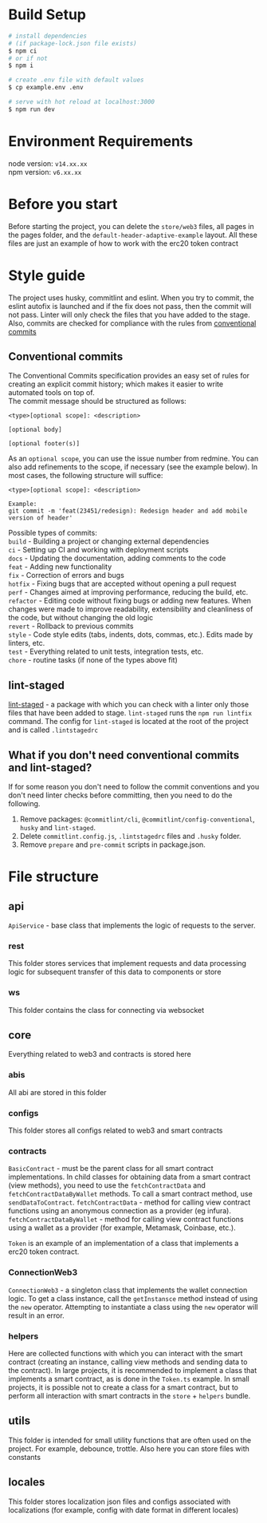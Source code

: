 # Build Setup

```bash
# install dependencies
# (if package-lock.json file exists)
$ npm ci 
# or if not 
$ npm i

# create .env file with default values
$ cp example.env .env

# serve with hot reload at localhost:3000
$ npm run dev
```

# Environment Requirements
node version: `v14.xx.xx` <br/>
npm version: `v6.xx.xx` <br/>

# Before you start
Before starting the project, you can delete the ``store/web3`` files, all pages in the pages folder, and the ``default-header-adaptive-example`` layout.
All these files are just an example of how to work with the erc20 token contract

# Style guide
The project uses husky, commitlint and eslint.
When you try to commit, the eslint autofix is launched and if the fix does not pass, then the commit will not pass. Linter will only check the files that you have added to the stage.
Also, commits are checked for compliance with the rules from [conventional commits](https://www.conventionalcommits.org/en/v1.0.0/)

## Conventional commits
The Conventional Commits specification provides an easy set of rules for creating an explicit commit history; which makes it easier to write automated tools on top of.<br/>
The commit message should be structured as follows:
```
<type>[optional scope]: <description>

[optional body]

[optional footer(s)]
```
As an `optional scope`, you can use the issue number from redmine. You can also add refinements to the scope, if necessary (see the example below).
In most cases, the following structure will suffice:
```
<type>[optional scope]: <description>

Example:
git commit -m 'feat(23451/redesign): Redesign header and add mobile version of header'
```

Possible types of commits: <br/>
`build` - Building a project or changing external dependencies <br/>
`ci` - Setting up CI and working with deployment scripts <br/>
`docs` - Updating the documentation, adding comments to the code <br/>
`feat` - Adding new functionality <br/>
`fix` - Correction of errors and bugs <br/>
`hotfix` - Fixing bugs that are accepted without opening a pull request <br/>
`perf` - Changes aimed at improving performance, reducing the build, etc. <br/>
`refactor` - Editing code without fixing bugs or adding new features. When changes were made to improve readability, extensibility and cleanliness of the code, but without changing the old logic <br/>
`revert` - Rollback to previous commits<br/>
`style` - Code style edits (tabs, indents, dots, commas, etc.). Edits made by linters, etc.<br/>
`test` - Everything related to unit tests, integration tests, etc.<br/>
`chore` - routine tasks (if none of the types above fit)<br/>

## lint-staged
[lint-staged](https://www.npmjs.com/package/lint-staged) - a package with which you can check with a linter only those files that have been added to stage. `lint-staged` runs the `npm run lintfix` command. The config for `lint-staged` is located at the root of the project and is called `.lintstagedrc`

## What if you don't need conventional commits and lint-staged?
If for some reason you don't need to follow the commit conventions and you don't need linter checks before committing, then you need to do the following.

1. Remove packages: `@commitlint/cli`, `@commitlint/config-conventional`, `husky` and `lint-staged`. <br/>
2. Delete `commitlint.config.js`, `.lintstagedrc` files and `.husky` folder. <br/>
3. Remove `prepare` and `pre-commit` scripts in package.json. <br/>

# File structure

## api
`ApiService` - base class that implements the logic of requests to the server.

### rest
This folder stores services that implement requests and data processing logic for subsequent transfer of this data to components or store

### ws
This folder contains the class for connecting via websocket

## core
Everything related to web3 and contracts is stored here

### abis
All abi are stored in this folder

### configs
This folder stores all configs related to web3 and smart contracts

### contracts
`BasicContract` - must be the parent class for all smart contract implementations. In child classes for obtaining data from a smart contract (view methods), you need to use the `fetchContractData` and `fetchContractDataByWallet` methods. To call a smart contract method, use `sendDataToContract`.
`fetchContractData` - method for calling view contract functions using an anonymous connection as a provider (eg infura).
`fetchContractDataByWallet` - method for calling view contract functions using a wallet as a provider (for example, Metamask, Coinbase, etc.).

`Token` is an example of an implementation of a class that implements a erc20 token contract.

### ConnectionWeb3
`ConnectionWeb3` - a singleton class that implements the wallet connection logic. To get a class instance, call the `getInstansce` method instead of using the `new` operator. Attempting to instantiate a class using the `new` operator will result in an error.

### helpers
Here are collected functions with which you can interact with the smart contract (creating an instance, calling view methods and sending data to the contract). In large projects, it is recommended to implement a class that implements a smart contract, as is done in the `Token.ts` example. In small projects, it is possible not to create a class for a smart contract, but to perform all interaction with smart contracts in the `store` + `helpers` bundle.

## utils
This folder is intended for small utility functions that are often used on the project. For example, debounce, trottle. Also here you can store files with constants

## locales
This folder stores localization json files  and configs associated with localizations (for example, config with date format in different locales)
